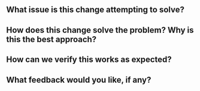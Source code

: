 ## What issue is this change attempting to solve?

## How does this change solve the problem? Why is this the best approach?

## How can we verify this works as expected?

## What feedback would you like, if any?
